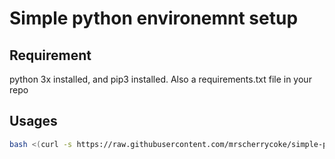 # Simple python environemnt setup

## Requirement
python 3x installed, and pip3 installed.
Also a requirements.txt file in your repo

## Usages
``` bash
bash <(curl -s https://raw.githubusercontent.com/mrscherrycoke/simple-python-virtualenv/master/setup-python.sh)
```
